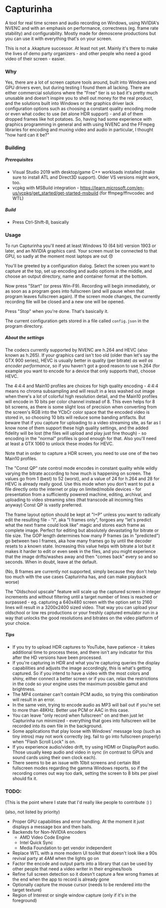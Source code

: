 # Capturinha

A tool for real time screen and audio recording on Windows, using NVIDIA's NVENC and with an emphasis 
on performance, correctness (eg. frame rate stability) and configurability. Mostly made for demoscene productions
but you can use it with everything that's on your screen.

This is not a .kkapture successor. At least not yet. Mainly it's there to make the lives of demo party 
organizers - and other people who need a good video of their screen - easier.

### Why

Yes, there are a lot of screen capture tools around, built into Windows and GPU drivers even, 
but during testing I found them all lacking. There are either commercial solutions where the 
"Free" tier is so bad it's pretty much unusable and doesn't inspire you to shell out money 
for the real product, and the solutions built into Windows or the graphics driver lack configuration 
options such as choosing a constant quality encoding mode or even what codec to use (let alone HDR support) - 
and all of them dropped frames like hot potatoes. So, having had some experience with graphics 
programming in general and with using NVENC and the FFmpeg libraries for encoding and muxing video 
and audio in particular, I thought "how hard can it be?"

### Building

##### Prerequisites
* Visual Studio 2019 with desktop/game C++ workloads installed (make sure to install ATL and Direct3D support). Older VS versions might work, too.
* vcpkg with MSBuild integration - https://learn.microsoft.com/en-us/vcpkg/get_started/get-started-msbuild (for ffmpeg/ffnvcodec and WTL)

##### Build
* Press Ctrl-Shift-B, basically 

### Usage

To run Capturinha you'll need at least Windows 10 (64 bit) version 1903 or later, and an NVIDIA graphics card.
Your screen must be connected to that GPU, so sadly at the moment most laptops are out 😞

You'll be greeted by a configuration dialog. Select the screen you want to capture at the top, 
set up encoding and audio options in the middle, and choose an output directory, name and container format
at the bottom.

Now press "Start" (or press Win-F9). Recording will begin immediately, or as soon as a program goes into fullscreen
(and will pause when that program leaves fullscreen again). If the screen mode changes, the currently 
recording file will be closed and a new one will be opened.

Press "Stop" when you're done. That's basically it.

The current configuration gets stored in a file called `config.json` in the program directory.

##### About the settings

The codecs currently supported by NVENC are h.264 and HEVC (also known as h.265). If your graphics card isn't too old 
(older than let's say the GTX 900 series), HEVC is usually better in quality (per bitrate) _as well as encoder
performance_, so if you haven't got a good reason to use h.264 (for example you want to encode for a device
that only supports that), choose HEVC.

The 4:4:4 and Main10 profiles are choices for high quality encoding - 4:4:4 means no chroma subsampling and 
will result in a less washed out image when there's a lot of colorful high resolution detail, and the Main10 
profiles will encode in 10 bits per color channel instead of 8. This even helps for 8 bit screens, as there 
is some slight loss of precision when converting from the screen's RGB into the YCbCr color space that the encoded video 
is stored in, so choosing 10 bits will reduce some banding artifacts. But beware that if you capture for uploading 
to a video streaming site, as far as I know none of them support these high quality settings, and the added
fidelity will be lost (the files will upload and play just fine though) - so encoding in the "normal" profiles is good enough for that. 
Also you'll need at least a GTX 1060 to unlock these modes for HEVC.

Note that in order to capture a HDR screen, you need to use one of the two Main10 profiles.

The "Const QP" rate control mode encodes in constant quality while wildly varying the bitrate according to how much is happening on screen. 
The values go from 1 (best) to 52 (worst), and a value of 24 for h.264 and 28 for HEVC is already really good. Use this mode when you
don't want to put a file directly onto the internet or play on limited/mobile devices - for presentation from a sufficiently
powered machine, editing, archival, and uploading to video streaming sites (that transcode all incoming files anyway)
 Const QP is vastly preferred.

The frame layout option should be kept at "I+P" unless you want to radically edit the resulting file - "I", aka "I frames only", 
forgoes any "let's predict what the next frame could look like" magic and stores each frame as complete image. Perfect for editing but absolutely devastating for bitrate or file size. The GOP length determines how
many P frames (as in "predicted") go between two I frames, aka how many frames go by until the decoder resets to a known state. Increasing this
value helps with bitrate a lot but it makes it harder to edit or even seek in the files, and you might experience that the image
drifts/washes away and then "comes back" every so and so seconds. When in doubt, leave at the default.

(No, B frames are currently not supported, simply because they don't help too much with the use cases Capturinha has, and can make playback worse)

The "Oldschool upscale" feature will scale up the captured screen in integer increments and without filtering until a target number
of lines is reached or surpassed - eg. capturing a 640x480 screen with the option set to 2160 lines will result in a 3200x2400 sized
video. That way you can upload your oldschool or low res productions or your freshly captured emulator run in a way that unlocks the 
good resolutions and bitrates on the video platform of your choice.

##### Tips
* If you try to upload HDR captures to YouTube, have patience - it takes additional time to 
  process these, and there isn't any indicator for this after the HD versions have been processed.
* If you're capturing in HDR and what you're capturing queries the display capabilities and adjusts 
  the image accordingly, this is what's getting captured. So if you intend to have a video 
  with the most colors and shiny, either connect a better screen or if you can, relax the 
  restrictions in the code so your engine uses the maximum possible gamut and brightness.
* The MP4 container can't contain PCM audio, so trying this combination will result in an error.
* In the same vein, trying to encode audio as MP3 will bail out if you're set to more than 48KHz.
  Better use PCM or AAC in this case.
* You can leave "only record when fullscreen" on and then just let Capturinha run minimized - 
  everything that goes into fullscreen will be recorded into its own file in the background.
* Some applications that play loose with Windows' message loop (such as tiny intros) may not
  work correctly (eg. fail to go into fullscreen properly) when "Flash Scroll Lock" is on.
* If you experience audio/video drift, try using HDMI or DisplayPort audio. Those usually keep
  audio and video in sync (in contrast to GPUs and sound cards using their own clock each).
* There seems to be an issue with 10bit screens and certain 8bit fullscreen modes regarding the
  gamma Windows reports, so if the recording comes out way too dark, setting the screen to 
  8 bits per pixel should fix it.

### TODO:

(This is the point where I state that I'd really like people to contribute :) )

(also, not listed by priority)

* Proper GPU capabilities and error handling. At the moment it just displays a message box and then bails.
* Backends for Non-NVIDIA encoders
  * AMD Video Code Engine
  * Intel Quick Sync
  * Media Foundation to get vendor independent
* Replace WTL with a more modern UI toolkit that doesn't look like a 90s revival party at 4AM when the lights go on
* Factor the encode and output parts into a library that can be used by other people that need a video writer in their engines/tools
* Refine full screen detection so it doesn't capture a few wrong frames at the end 
  when the app to record is already gone
* Optionally capture the mouse cursor (needs to be rendered into the target texture)
* Region of Interest or single window capture (only if it's in the foreground)
